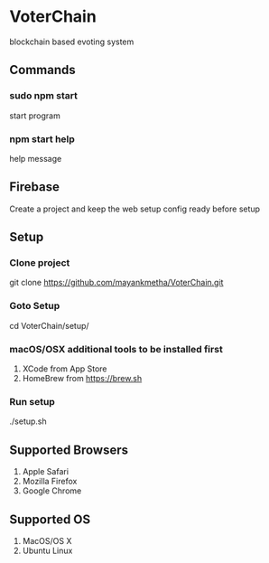 # VoterChain
blockchain based evoting system

## Commands
### sudo npm start
start program
### npm start help
help message

## Firebase
Create a project and keep the web setup config ready before setup

## Setup
### Clone project
git clone https://github.com/mayankmetha/VoterChain.git

### Goto Setup
cd VoterChain/setup/

### macOS/OSX additional tools to be installed first
1) XCode from App Store
2) HomeBrew from https://brew.sh

### Run setup
./setup.sh

## Supported Browsers
1) Apple Safari
2) Mozilla Firefox
3) Google Chrome

## Supported OS
1) MacOS/OS X
2) Ubuntu Linux